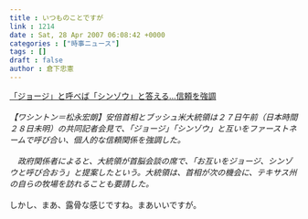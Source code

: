 ```yaml
---
title : いつものことですが
link : 1214
date : Sat, 28 Apr 2007 06:08:42 +0000
categories : ["時事ニュース"]
tags : []
draft : false
author : 倉下忠憲
---
```


<A HREF="http://www.yomiuri.co.jp/politics/news/20070428i203.htm" TARGET="_blank">「ジョージ」と呼べば「シンゾウ」と答える…信頼を強調</A><BR><BR><I>【ワシントン＝松永宏朗】安倍首相とブッシュ米大統領は２７日午前（日本時間２８日未明）の共同記者会見で、「ジョージ」「シンゾウ」と互いをファーストネームで呼び合い、個人的な信頼関係を強調した。<BR><BR>　政府関係者によると、大統領が首脳会談の席で、「お互いをジョージ、シンゾウと呼び合おう」と提案したという。大統領は、首相が次の機会に、テキサス州の自らの牧場を訪れることも要請した。</I><BR><BR>しかし、まあ、露骨な感じですね。まあいいですが。<BR><BR><BR><br><br>
